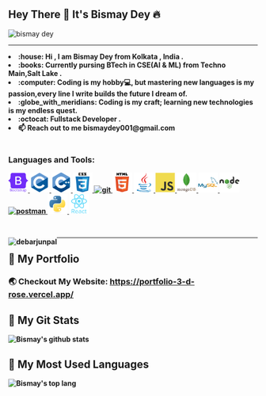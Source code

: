 <!-- @format -->

## Hey There :wave: It's Bismay Dey :fire:
<img src="https://komarev.com/ghpvc/?username=BismayDey&label=🕵️&color=blue" alt="bismay dey" />
<hr>
<b>
<li> :house: Hi , I am Bismay Dey from Kolkata , India . <br>
<li> :books: Currently pursing BTech in CSE(AI & ML) from Techno Main,Salt Lake . <br>
<li> :computer: Coding is my hobby💻, but mastering new languages is my passion,every line I write builds the future I dream of. <br>
<li> :globe_with_meridians: Coding is my craft; learning new technologies is my endless quest.<br>
<li> :octocat: Fullstack Developer .
<li> 📫 Reach out to me <a>bismaydey001@gmail.com</a></li>
 <br> <h3 align="left">Languages and Tools:</h3>
<p align="left"> <a href="https://getbootstrap.com" target="_blank" rel="noreferrer"> <img src="https://raw.githubusercontent.com/devicons/devicon/master/icons/bootstrap/bootstrap-plain-wordmark.svg" alt="bootstrap" width="40" height="40"/> </a> <a href="https://www.cprogramming.com/" target="_blank" rel="noreferrer"> <img src="https://raw.githubusercontent.com/devicons/devicon/master/icons/c/c-original.svg" alt="c" width="40" height="40"/> </a> <a href="https://www.w3schools.com/cpp/" target="_blank" rel="noreferrer"> <img src="https://raw.githubusercontent.com/devicons/devicon/master/icons/cplusplus/cplusplus-original.svg" alt="cplusplus" width="40" height="40"/> </a> <a href="https://www.w3schools.com/css/" target="_blank" rel="noreferrer"> <img src="https://raw.githubusercontent.com/devicons/devicon/master/icons/css3/css3-original-wordmark.svg" alt="css3" width="40" height="40"/> </a> <a href="https://git-scm.com/" target="_blank" rel="noreferrer"> <img src="https://www.vectorlogo.zone/logos/git-scm/git-scm-icon.svg" alt="git" width="40" height="40"/> </a> <a href="https://www.w3.org/html/" target="_blank" rel="noreferrer"> <img src="https://raw.githubusercontent.com/devicons/devicon/master/icons/html5/html5-original-wordmark.svg" alt="html5" width="40" height="40"/> </a> <a href="https://www.java.com" target="_blank" rel="noreferrer"> <img src="https://raw.githubusercontent.com/devicons/devicon/master/icons/java/java-original.svg" alt="java" width="40" height="40"/> </a> <a href="https://developer.mozilla.org/en-US/docs/Web/JavaScript" target="_blank" rel="noreferrer"> <img src="https://raw.githubusercontent.com/devicons/devicon/master/icons/javascript/javascript-original.svg" alt="javascript" width="40" height="40"/> </a> <a href="https://www.mongodb.com/" target="_blank" rel="noreferrer"> <img src="https://raw.githubusercontent.com/devicons/devicon/master/icons/mongodb/mongodb-original-wordmark.svg" alt="mongodb" width="40" height="40"/> </a> <a href="https://www.mysql.com/" target="_blank" rel="noreferrer"> <img src="https://raw.githubusercontent.com/devicons/devicon/master/icons/mysql/mysql-original-wordmark.svg" alt="mysql" width="40" height="40"/> </a> <a href="https://nodejs.org" target="_blank" rel="noreferrer"> <img src="https://raw.githubusercontent.com/devicons/devicon/master/icons/nodejs/nodejs-original-wordmark.svg" alt="nodejs" width="40" height="40"/> </a> <a href="https://postman.com" target="_blank" rel="noreferrer"> <img src="https://www.vectorlogo.zone/logos/getpostman/getpostman-icon.svg" alt="postman" width="40" height="40"/> </a> <a href="https://www.python.org" target="_blank" rel="noreferrer"> <img src="https://raw.githubusercontent.com/devicons/devicon/master/icons/python/python-original.svg" alt="python" width="40" height="40"/> </a> <a href="https://reactjs.org/" target="_blank" rel="noreferrer"> <img src="https://raw.githubusercontent.com/devicons/devicon/master/icons/react/react-original-wordmark.svg" alt="react" width="40" height="40"/> </a> </p><br>

<p><img align="left" src="https://github-readme-stats.vercel.app/api/top-langs?username=DebarjunPal&show_icons=true&locale=en&layout=compact" alt="debarjunpal" /></p>
<b>
<hr>

## :rocket: My Portfolio

### :earth_asia: Checkout My Website: https://portfolio-3-d-rose.vercel.app/

## :tada: My Git Stats

![Bismay's github stats](https://github-readme-stats.vercel.app/api?username=BismayDey&show_icons=true&theme=radical)

## :crystal_ball: My Most Used Languages

![Bismay's top lang](https://github-readme-stats.vercel.app/api/top-langs/?username=BismayDey&layout=compact)

